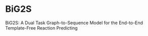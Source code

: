 # BiG2S
BiG2S: A Dual Task Graph-to-Sequence Model for the End-to-End Template-Free Reaction Predicting
